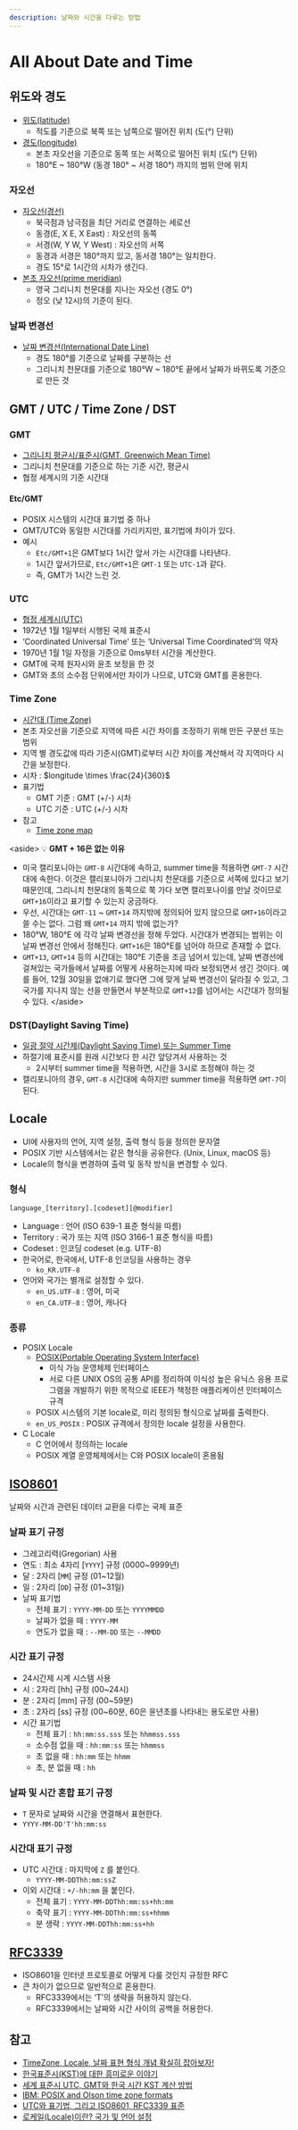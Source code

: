 ```yaml
---
description: 날짜와 시간을 다루는 방법
---
```


# All About Date and Time

## 위도와 경도

* [위도(latitude)](https://ko.wikipedia.org/wiki/%EC%9C%84%EB%8F%84)
  * 적도를 기준으로 북쪽 또는 남쪽으로 떨어진 위치 (도(°) 단위)
* [경도(longitude)](https://ko.wikipedia.org/wiki/%EA%B2%BD%EB%8F%84)
  * 본초 자오선을 기준으로 동쪽 또는 서쪽으로 떨어진 위치 (도(°) 단위)
  * 180°E \~ 180°W (동경 180° \~ 서경 180°) 까지의 범위 안에 위치

### 자오선

* [자오선(경선)](https://ko.wikipedia.org/wiki/%EA%B2%BD%EC%84%A0)
  * 북극점과 남극점을 최단 거리로 연결하는 세로선
  * 동경(E, X E, X East) : 자오선의 동쪽
  * 서경(W, Y W, Y West) : 자오선의 서쪽
  * 동경과 서경은 180°까지 있고, 동서경 180°는 일치한다.
  * 경도 15°로 1시간의 시차가 생긴다.
* [본초 자오선(prime meridian)](https://ko.wikipedia.org/wiki/%EB%B3%B8%EC%B4%88\_%EC%9E%90%EC%98%A4%EC%84%A0)
  * 영국 그리니치 천문대를 지나는 자오선 (경도 0°)
  * 정오 (낮 12시)의 기준이 된다.

### 날짜 변경선

* [날짜 변경선(International Date Line)](https://ko.wikipedia.org/wiki/%EB%82%A0%EC%A7%9C\_%EB%B3%80%EA%B2%BD%EC%84%A0)
  * 경도 180°를 기준으로 날짜를 구분하는 선
  * 그리니치 천문대를 기준으로 180°W \~ 180°E 끝에서 날짜가 바뀌도록 기준으로 만든 것

## GMT / UTC / Time Zone / DST

### GMT

* [그리니치 평균시/표준시(GMT, Greenwich Mean Time)](https://ko.wikipedia.org/wiki/%EA%B7%B8%EB%A6%AC%EB%8B%88%EC%B9%98\_%ED%8F%89%EA%B7%A0%EC%8B%9C)
* 그리니치 천문대를 기준으로 하는 기준 시간, 평균시
* 협정 세계시의 기준 시간대

#### Etc/GMT

* POSIX 시스템의 시간대 표기법 중 하나
* GMT/UTC와 동일한 시간대를 가리키지만, 표기법에 차이가 있다.
* 예시
  * `Etc/GMT+1`은 GMT보다 1시간 앞서 가는 시간대를 나타낸다.
  * 1시간 앞서가므로, `Etc/GMT+1`은 `GMT-1` 또는 `UTC-1`과 같다.
  * 즉, GMT가 1시간 느린 것.

### UTC

* [협정 세계시(UTC)](https://ko.wikipedia.org/wiki/%ED%98%91%EC%A0%95\_%EC%84%B8%EA%B3%84%EC%8B%9C)
* 1972년 1월 1일부터 시행된 국제 표준시
* ‘Coordinated Universal Time’ 또는 ‘Universal Time Coordinated’의 약자
* 1970년 1월 1일 자정을 기준으로 0ms부터 시간을 계산한다.
* GMT에 국제 원자시와 윤초 보정을 한 것
* GMT와 초의 소수점 단위에서만 차이가 나므로, UTC와 GMT를 혼용한다.

### Time Zone

* [시간대 (Time Zone)](https://ko.wikipedia.org/wiki/%EC%8B%9C%EA%B0%84%EB%8C%80)
* 본초 자오선을 기준으로 지역에 따른 시간 차이를 조정하기 위해 만든 구분선 또는 범위
* 지역 별 경도값에 따라 기준시(GMT)로부터 시간 차이를 계산해서 각 지역마다 시간을 보정한다.
* 시차 : $longitude \times \frac{24}{360}$
* 표기법
  * GMT 기준 : GMT (+/-) 시차
  * UTC 기준 : UTC (+/-) 시차
* 참고
  * [Time zone map](https://www.timeanddate.com/time/map/)

\<aside> 💡 **GMT + 16은 없는 이유**

* 미국 캘리포니아는 `GMT-8` 시간대에 속하고, summer time을 적용하면 `GMT-7` 시간대에 속한다. 이것은 캘리포니아가 그리니치 천문대를 기준으로 서쪽에 있다고 보기 때문인데, 그리니치 천문대의 동쪽으로 쭉 가다 보면 캘리포나이를 만날 것이므로 `GMT+16`이라고 표기할 수 있는지 궁금하다.
* 우선, 시간대는 `GMT-11` \~ `GMT+14` 까지밖에 정의되어 있지 않으므로 `GMT+16`이라고 쓸 수는 없다. 그럼 왜 `GMT+14` 까지 밖에 없는가?
* 180°W, 180°E 에 각각 날짜 변경선을 정해 두었다. 시간대가 변경되는 범위는 이 날짜 변경선 안에서 정해진다. `GMT+16`은 180°E를 넘어야 하므로 존재할 수 없다.
* `GMT+13`, `GMT+14` 등의 시간대는 180°E 기준을 조금 넘어서 있는데, 날짜 변경선에 걸쳐있는 국가들에서 날짜를 어떻게 사용하는지에 따라 보정되면서 생긴 것이다. 예를 들어, 12월 30일을 없애기로 했다면 그에 맞게 날짜 변경선이 달라질 수 있고, 그 국가를 지나지 않는 선을 만들면서 부분적으로 `GMT+12`를 넘어서는 시간대가 정의될 수 있다. \</aside>

### DST(Daylight Saving Time)

* [일광 절약 시간제(Daylight Saving Time) 또는 Summer Time](https://ko.wikipedia.org/wiki/%EC%9D%BC%EA%B4%91\_%EC%A0%88%EC%95%BD\_%EC%8B%9C%EA%B0%84%EC%A0%9C)
* 하절기에 표준시를 원래 시간보다 한 시간 앞당겨서 사용하는 것
  * 2시부터 summer time을 적용하면, 시간을 3시로 조정해야 하는 것
* 캘리포니아의 경우, `GMT-8` 시간대에 속하지만 summer time을 적용하면 `GMT-7`이 된다.

## Locale

* UI에 사용자의 언어, 지역 설정, 출력 형식 등을 정의한 문자열
* POSIX 기반 시스템에서는 같은 형식을 공유한다. (Unix, Linux, macOS 등)
* Locale의 형식을 변경하여 출력 및 동작 방식을 변경할 수 있다.

### 형식

```
language_[territory].[codeset][@modifier]
```

* Language : 언어 (ISO 639-1 표준 형식을 따름)
* Territory : 국가 또는 지역 (ISO 3166-1 표준 형식을 따름)
* Codeset : 인코딩 codeset (e.g. UTF-8)
* 한국어로, 한국에서, UTF-8 인코딩을 사용하는 경우
  * `ko_KR.UTF-8`
* 언어와 국가는 별개로 설정할 수 있다.
  * `en_US.UTF-8` : 영어, 미국
  * `en_CA.UTF-8` : 영어, 캐나다

### 종류

* POSIX Locale
  * [POSIX(Portable Operating System Interface)](https://ko.wikipedia.org/wiki/POSIX)
    * 이식 가능 운영체제 인터페이스
    * 서로 다른 UNIX OS의 공통 API를 정리하여 이식성 높은 유닉스 응용 프로그램을 개발하기 위한 목적으로 IEEE가 책정한 애플리케이션 인터페이스 규격
  * POSIX 시스템의 기본 locale로, 미리 정의된 형식으로 날짜를 출력한다.
  * `en_US_POSIX` : POSIX 규격에서 정의한 locale 설정을 사용한다.
* C Locale
  * C 언어에서 정의하는 locale
  * POSIX 계열 운영체제에서는 C와 POSIX locale이 혼용됨

## [ISO8601](https://ko.wikipedia.org/wiki/ISO\_8601)

날짜와 시간과 관련된 데이터 교환을 다루는 국제 표준

### 날짜 표기 규정

* 그레고리력(Gregorian) 사용
* 연도 : 최소 4자리 \[`YYYY`] 규정 (0000\~9999년)
* 달 : 2자리 \[`MM`] 규정 (01\~12월)
* 일 : 2자리 \[`DD`] 규정 (01\~31일)
* 날짜 표기법
  * 전체 표기 : `YYYY-MM-DD` 또는 `YYYYMMDD`
  * 날짜가 없을 때 : `YYYY-MM`
  * 연도가 없을 때 : `--MM-DD` 또는 `--MMDD`

### 시간 표기 규정

* 24시간제 시계 시스템 사용
* 시 : 2자리 \[hh] 규정 (00\~24시)
* 분 : 2자리 \[mm] 규정 (00\~59분)
* 초 : 2자리 \[ss] 규정 (00\~60분, 60은 윤년초를 나타내는 용도로만 사용)
* 시간 표기법
  * 전체 표기 : `hh:mm:ss.sss` 또는 `hhmmss.sss`
  * 소수점 없을 때 : `hh:mm:ss` 또는 `hhmmss`
  * 초 없을 때 : `hh:mm` 또는 `hhmm`
  * 초, 분 없을 때 : `hh`

### 날짜 및 시간 혼합 표기 규정

* `T` 문자로 날짜와 시간을 연결해서 표현한다.
* `YYYY-MM-DD'T'hh:mm:ss`

### 시간대 표기 규정

* UTC 시간대 : 마지막에 `Z` 를 붙인다.
  * `YYYY-MM-DDThh:mm:ssZ`
* 이외 시간대 : `+/-hh:mm` 을 붙인다.
  * 전체 표기 : `YYYY-MM-DDThh:mm:ss+hh:mm`
  * 축약 표기 : `YYYY-MM-DDThh:mm:ss+hhmm`
  * 분 생략 : `YYYY-MM-DDThh:mm:ss+hh`

## [RFC3339](https://datatracker.ietf.org/doc/html/rfc3339)

* ISO8601을 인터넷 프로토콜로 어떻게 다룰 것인지 규정한 RFC
* 큰 차이가 없으므로 일반적으로 혼용한다.
  * RFC3339에서는 ‘T’의 생략을 허용하지 않는다.
  * RFC3339에서는 날짜와 시간 사이의 공백을 허용한다.

## 참고

* [TimeZone, Locale, 날짜 표현 형식 개념 확실히 잡아보자!](https://velog.io/@kerri/TimeZone-Locale-DateFormat)
* [한국표준시(KST)에 대한 흥미로운 이야기](https://velog.io/@hiro2474/%ED%95%9C%EA%B5%AD%ED%91%9C%EC%A4%80%EC%8B%9C%EC%97%90-%EB%8C%80%ED%95%9C-%ED%9D%A5%EB%AF%B8%EB%A1%9C%EC%9A%B4-%EC%9D%B4%EC%95%BC%EA%B8%B0)
* [세계 표준시 UTC, GMT와 한국 시간 KST 계산 방법](https://muksteem.tistory.com/entry/%EC%84%B8%EA%B3%84-%ED%91%9C%EC%A4%80%EC%8B%9C-UTC-GMT%EC%99%80-%ED%95%9C%EA%B5%AD-%EC%8B%9C%EA%B0%84-KST-%EA%B3%84%EC%82%B0-%EB%B0%A9%EB%B2%95)
* [IBM: POSIX and Olson time zone formats](https://developer.ibm.com/articles/au-aix-posix/)
* [UTC와 표기법, 그리고 ISO8601, RFC3339 표준](https://ohgyun.com/416)
* [로케일(Locale)이란? 국가 및 언어 설정](https://www.44bits.io/ko/keyword/locale)
